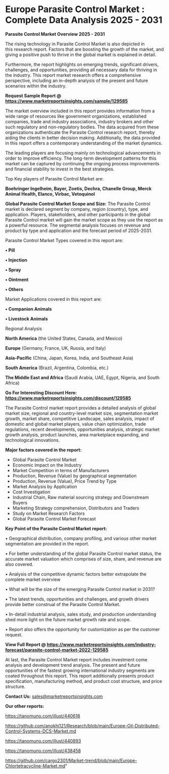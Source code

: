 # Europe Parasite Control Market : Complete Data Analysis 2025 - 2031

<Strong> Parasite Control Market Overview 2025 - 2031</strong>

The rising technology in Parasite Control Market is also depicted in this research report. Factors that are boosting the growth of the market, and giving a positive push to thrive in the global market is explained in detail.

Furthermore, the report highlights on emerging trends, significant drivers, challenges, and opportunities, providing all necessary data for thriving in the industry. This report market research offers a comprehensive perspective, including an in-depth analysis of the present and future scenarios within the industry.

<strong>Request Sample Report @ <a href=https://www.marketreportsinsights.com/sample/129585>https://www.marketreportsinsights.com/sample/129585</a></strong>

The market overview included in this report provides information from a wide range of resources like government organizations, established companies, trade and industry associations, industry brokers and other such regulatory and non-regulatory bodies. The data acquired from these organizations authenticate the Parasite Control research report, thereby aiding the clients in better decision making. Additionally, the data provided in this report offers a contemporary understanding of the market dynamics.

The leading players are focusing mainly on technological advancements in order to improve efficiency. The long-term development patterns for this market can be captured by continuing the ongoing process improvements and financial stability to invest in the best strategies.

Top Key players of Parasite Control Market are:

<strong>Boehringer Ingelheim, Bayer, Zoetis, Dechra, Chanelle Group, Merck Animal Health, Elanco, Virbac, Vetoquinol</strong>

<strong><b>Global Parasite Control Market Scope and Size:</b></strong>
The Parasite Control market is declared segment by company, region (country), type, and application. Players, stakeholders, and other participants in the global Parasite Control market will gain the market scope as they use the report as a powerful resource. The segmental analysis focuses on revenue and product by type and application and the forecast period of 2025-2031.

Parasite Control Market Types covered in this report are:

<strong>• Pill

• Injection

• Spray

• Ointment

• Others</strong>

Market Applications covered in this report are:

<strong>• Companion Animals

• Livestock Animals</strong> 

Regional Analysis

<strong>North America</strong> (the United States, Canada, and Mexico)

<strong>Europe</strong> (Germany, France, UK, Russia, and Italy)

<strong>Asia-Pacific</strong> (China, Japan, Korea, India, and Southeast Asia)

<strong>South America</strong> (Brazil, Argentina, Colombia, etc.)

<strong>The Middle East and Africa</strong> (Saudi Arabia, UAE, Egypt, Nigeria, and South Africa)

<strong>Go For Interesting Discount Here: <a href=https://www.marketreportsinsights.com/discount/129585>https://www.marketreportsinsights.com/discount/129585</a></strong>

The Parasite Control market report provides a detailed analysis of global market size, regional and country-level market size, segmentation market growth, market share, competitive Landscape, sales analysis, impact of domestic and global market players, value chain optimization, trade regulations, recent developments, opportunities analysis, strategic market growth analysis, product launches, area marketplace expanding, and technological innovations.

<strong><b>Major factors covered in the report:</b></strong>
<ul>
  <li>Global Parasite Control Market </li>
  <li>Economic Impact on the Industry</li>
  <li>Market Competition in terms of Manufacturers</li>
  <li>Production, Revenue (Value) by geographical segmentation</li>
  <li>Production, Revenue (Value), Price Trend by Type</li>
  <li>Market Analysis by Application</li>
  <li>Cost Investigation</li>
  <li>Industrial Chain, Raw material sourcing strategy and Downstream Buyers</li>
  <li>Marketing Strategy comprehension, Distributors and Traders</li>
  <li>Study on Market Research Factors</li>
  <li>Global Parasite Control Market Forecast</li>
</ul>

<strong><b>Key Point of the Parasite Control Market report:</b></strong>

• Geographical distribution, company profiling, and various other market segmentation are provided in the report.

• For better understanding of the global Parasite Control market status, the accurate market valuation which comprises of size, share, and revenue are also covered.

• Analysis of the competitive dynamic factors better extrapolate the complete market overview

• What will be the size of the emerging Parasite Control market in 2031?

• The latest trends, opportunities and challenges, and growth drivers provide better construal of the Parasite Control Market.

• In-detail industrial analysis, sales study, and production understanding shed more light on the future market growth rate and scope.

• Report also offers the opportunity for customization as per the customer request.

<strong><b>View Full Report @ <a href=https://www.marketreportsinsights.com/industry-forecast/parasite-control-market-2022-129585>https://www.marketreportsinsights.com/industry-forecast/parasite-control-market-2022-129585</a></b></strong>


At last, the Parasite Control Market report includes investment come analysis and development trend analysis. The present and future opportunities of the fastest growing international industry segments are coated throughout this report. This report additionally presents product specification, manufacturing method, and product cost structure, and price structure.

<strong>Contact Us:</strong>
sales@marketreportsinsights.com

<strong>Our other reports:</strong>

<a href=https://tanomuno.com/illust/440618>https://tanomuno.com/illust/440618</a>

<a href=https://github.com/anokhi121/Research/blob/main/Europe-Oil-Distributed-Control-Systems-DCS-Market.md>https://github.com/anokhi121/Research/blob/main/Europe-Oil-Distributed-Control-Systems-DCS-Market.md</a>

<a href=https://tanomuno.com/illust/440893>https://tanomuno.com/illust/440893</a>

<a href=https://tanomuno.com/illust/438458>https://tanomuno.com/illust/438458</a>

<a href=https://github.com/cargo2301/Market-trend/blob/main/Europe-Chlortetracycline-Market.md>https://github.com/cargo2301/Market-trend/blob/main/Europe-Chlortetracycline-Market.md</a>"
